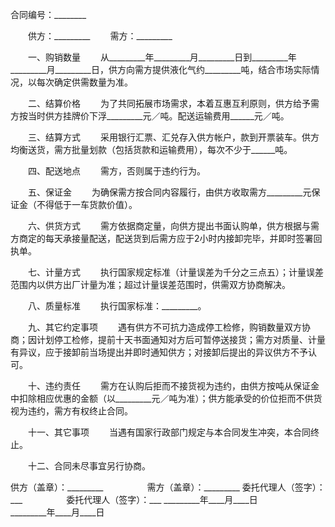 
 


合同编号：________


　　供方：_________
　　需方：_________


　　一、购销数量
　　从_________年_________月_________日到_________年_________月_________日，供方向需方提供液化气约_________吨，结合市场实际情况，以每次确定供需数量为准。


　　二、结算价格
　　为了共同拓展市场需求，本着互惠互利原则，供方给予需方按当时供方挂牌价下浮_________元／吨。配送运输费用______元／吨。


　　三、结算方式
　　采用银行汇票、汇兑存入供方帐户，款到开票装车。供方均衡送货，需方批量划款（包括货款和运输费用），每次不少于______吨。


　　四、配送地点
　　需方，否则属于违约行为。


　　五、保证金
　　为确保需方按合同内容履行，由供方收取需方_________元保证金（不得低于一车货款价值）。


　　六、供货方式
　　需方依据商定量，向供方提出书面认购单，供方根据与需方商定的每天承接量配送，配送货到后需方应于2小时内接卸完毕，并即时签署回执单。


　　七、计量方式
　　执行国家规定标准（计量误差为千分之三点五）；计量误差范围内以供方出厂计量为准；超过计量误差范围时，供需双方协商解决。


　　八、质量标准
　　执行国家标准：_________。


　　九、其它约定事项
　　遇有供方不可抗力造成停工检修，购销数量双方协商；因计划停工检修，提前十天书面通知对方后可暂停送接货；需方对质量、计量有异议，应于接卸前当场提出并即时通知供方；对接卸后提出的异议供方不予认可。


　　十、违约责任
　　需方在认购后拒而不接货视为违约，由供方按吨从保证金中扣除相应优惠的金额（以_________元／吨为准）；供方能承受的价位拒而不供货视为违约，需方有权终止合同。


　　十一、其它事项
　　当遇有国家行政部门规定与本合同发生冲突，本合同终止。


　　十二、合同未尽事宜另行协商。



供方（盖章）：_________　　　　　需方（盖章）：_________
委托代理人（签字）：___　　　　　委托代理人（签字）：___
_________年____月____日　　　　　_________年____月____日
 


 

 
 
 
 
 
  


  
 

  


  


  
 
 
 
 

